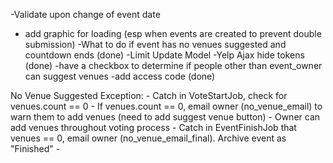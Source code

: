 -Validate upon change of event date
- add graphic for loading (esp when events are created to prevent double submission)
-What to do if event has no venues suggested and countdown ends (done)
-Limit Update Model
-Yelp Ajax hide tokens (done)
-have a checkbox to determine if people other than event_owner can suggest venues
-add access code (done)


No Venue Suggested Exception:
	- Catch in VoteStartJob, check for venues.count == 0
	- If venues.count == 0, email owner (no_venue_email) to warn them to add venues (need to add suggest venue button)
	- Owner can add venues throughout voting process
	- Catch in EventFinishJob that venues == 0, email owner (no_venue_email_final).  Archive event as "Finished"
	- 